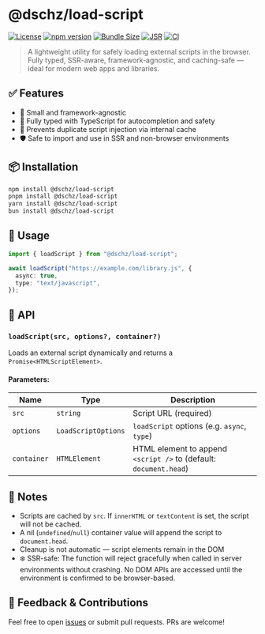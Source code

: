 # @dschz/load-script

[![License](https://img.shields.io/badge/license-MIT-green)](LICENSE)
[![npm version](https://img.shields.io/npm/v/@dschz/load-script?color=blue)](https://www.npmjs.com/package/@dschz/load-script)
[![Bundle Size](https://img.shields.io/bundlephobia/minzip/@dschz/load-script)](https://bundlephobia.com/package/@dschz/load-script)
[![JSR](https://jsr.io/badges/@dschz/load-script/score)](https://jsr.io/@dschz/load-script)
[![CI](https://github.com/dsnchz/load-script/actions/workflows/ci.yaml/badge.svg)](https://github.com/dsnchz/load-script/actions/workflows/ci.yaml)

> A lightweight utility for safely loading external scripts in the browser. Fully typed, SSR-aware, framework-agnostic, and caching-safe — ideal for modern web apps and libraries.

## ✅ Features

- 📆 Small and framework-agnostic
- 📑 Fully typed with TypeScript for autocompletion and safety
- 🚫 Prevents duplicate script injection via internal cache
- 🛡️ Safe to import and use in SSR and non-browser environments

## 📦 Installation

```bash
npm install @dschz/load-script
pnpm install @dschz/load-script
yarn install @dschz/load-script
bun install @dschz/load-script
```

## 🔧 Usage

```ts
import { loadScript } from "@dschz/load-script";

await loadScript("https://example.com/library.js", {
  async: true,
  type: "text/javascript",
});
```

## 🧠 API

### `loadScript(src, options?, container?)`

Loads an external script dynamically and returns a `Promise<HTMLScriptElement>`.

#### Parameters:

| Name        | Type                | Description                                                       |
| ----------- | ------------------- | ----------------------------------------------------------------- |
| `src`       | `string`            | Script URL (required)                                             |
| `options`   | `LoadScriptOptions` | `loadScript` options (e.g. `async`, `type`)                       |
| `container` | `HTMLElement`       | HTML element to append `<script />` to (default: `document.head`) |

## 📝 Notes

- Scripts are cached by `src`. If `innerHTML` or `textContent` is set, the script will not be cached.
- A nil (`undefined`/`null`) container value will append the script to `document.head`.
- Cleanup is not automatic — script elements remain in the DOM
- ❄️ SSR-safe: The function will reject gracefully when called in server environments without crashing. No DOM APIs are accessed until the environment is confirmed to be browser-based.

## 💬 Feedback & Contributions

Feel free to open [issues](https://github.com/dsnchz/load-script/issues) or submit pull requests. PRs are welcome!
